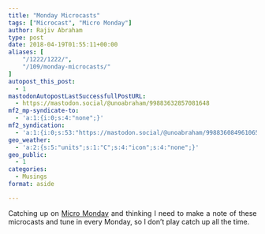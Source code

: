 ```yaml
---
title: "Monday Microcasts"
tags: ["Microcast", "Micro Monday"]
author: Rajiv Abraham
type: post
date: 2018-04-19T01:55:11+00:00
aliases: [
    "/1222/1222/",
    "/109/monday-microcasts/"
]
autopost_this_post:
  - 1
mastodonAutopostLastSuccessfullPostURL:
  - https://mastodon.social/@unoabraham/99883632857081648
mf2_mp-syndicate-to:
  - 'a:1:{i:0;s:4:"none";}'
mf2_syndication:
  - 'a:1:{i:0;s:53:"https://mastodon.social/@unoabraham/99883608496106505";}'
geo_weather:
  - 'a:2:{s:5:"units";s:1:"C";s:4:"icon";s:4:"none";}'
geo_public:
  - 1
categories:
  - Musings
format: aside

---
```

<p style="text-align: justify;">
  Catching up on <a href="https://monday.micro.blog/" target="_blank" rel="noopener">Micro Monday</a> and thinking I need to make a note of these microcasts and tune in every Monday, so I don&#8217;t play catch up all the time.
</p>